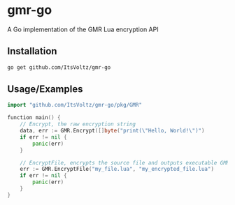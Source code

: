 
# gmr-go

A Go implementation of the GMR Lua encryption API


## Installation
```bash
go get github.com/ItsVoltz/gmr-go
```

## Usage/Examples

```go
import "github.com/ItsVoltz/gmr-go/pkg/GMR"

function main() {
    // Encrypt, the raw encryption string
    data, err := GMR.Encrypt([]byte("print(\"Hello, World!\")")
    if err != nil {
        panic(err)
    }

    // EncryptFile, encrypts the source file and outputs executable GMR.RunEncryptedScript(...)
    err := GMR.EncryptFile("my_file.lua", "my_encrypted_file.lua")
    if err != nil {
        panic(err)
    }
}
```